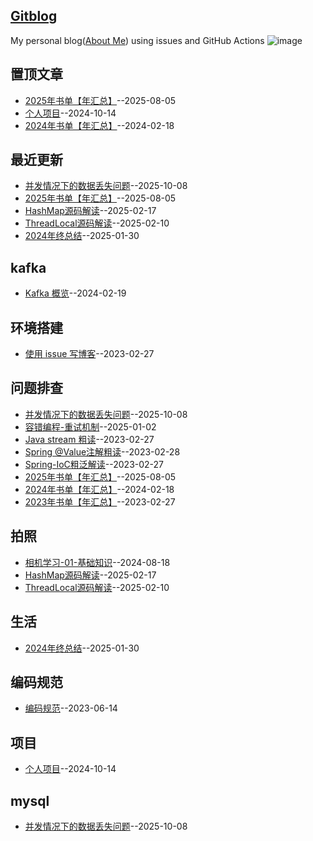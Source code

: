 ## [Gitblog](https://github.com/Winniekun/article)
My personal blog([About Me](https://github.com/Winniekun)) using issues and GitHub Actions
![image](https://github.com/user-attachments/assets/a168bf11-661e-4566-b042-7fc9544de528)

## 置顶文章
- [2025年书单【年汇总】](https://github.com/Winniekun/article/issues/17)--2025-08-05
- [个人项目](https://github.com/Winniekun/article/issues/12)--2024-10-14
- [2024年书单【年汇总】](https://github.com/Winniekun/article/issues/9)--2024-02-18
## 最近更新
- [并发情况下的数据丢失问题](https://github.com/Winniekun/article/issues/18)--2025-10-08
- [2025年书单【年汇总】](https://github.com/Winniekun/article/issues/17)--2025-08-05
- [HashMap源码解读](https://github.com/Winniekun/article/issues/16)--2025-02-17
- [ThreadLocal源码解读](https://github.com/Winniekun/article/issues/15)--2025-02-10
- [2024年终总结](https://github.com/Winniekun/article/issues/14)--2025-01-30
## kafka
- [Kafka 概览](https://github.com/Winniekun/article/issues/10)--2024-02-19
## 环境搭建
- [使用 issue 写博客](https://github.com/Winniekun/article/issues/2)--2023-02-27
## 问题排查
- [并发情况下的数据丢失问题](https://github.com/Winniekun/article/issues/18)--2025-10-08
- [容错编程-重试机制](https://github.com/Winniekun/article/issues/13)--2025-01-02
- [Java stream 粗读](https://github.com/Winniekun/article/issues/3)--2023-02-27
- [Spring @Value注解粗读](https://github.com/Winniekun/article/issues/6)--2023-02-28
- [Spring-IoC粗泛解读](https://github.com/Winniekun/article/issues/4)--2023-02-27
- [2025年书单【年汇总】](https://github.com/Winniekun/article/issues/17)--2025-08-05
- [2024年书单【年汇总】](https://github.com/Winniekun/article/issues/9)--2024-02-18
- [2023年书单【年汇总】](https://github.com/Winniekun/article/issues/5)--2023-02-27
## 拍照
- [相机学习-01-基础知识](https://github.com/Winniekun/article/issues/11)--2024-08-18
- [HashMap源码解读](https://github.com/Winniekun/article/issues/16)--2025-02-17
- [ThreadLocal源码解读](https://github.com/Winniekun/article/issues/15)--2025-02-10
## 生活
- [2024年终总结](https://github.com/Winniekun/article/issues/14)--2025-01-30
## 编码规范
- [编码规范](https://github.com/Winniekun/article/issues/7)--2023-06-14
## 项目
- [个人项目](https://github.com/Winniekun/article/issues/12)--2024-10-14
## mysql
- [并发情况下的数据丢失问题](https://github.com/Winniekun/article/issues/18)--2025-10-08
